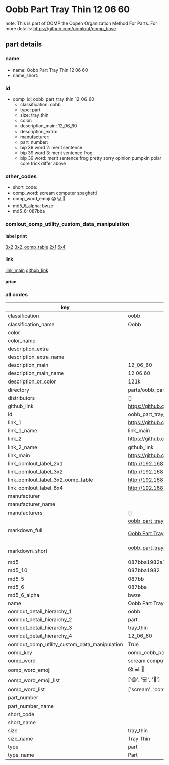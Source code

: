 # Oobb Part Tray Thin 12 06 60  

note: This is part of OOMP the Oopen Organization Method For Parts. For more details: https://github.com/oomlout/oomp_base

##  part details





### name
* name: Oobb Part Tray Thin 12 06 60
* name_short: 
### id
* oomp_id: oobb_part_tray_thin_12_06_60
  * classification: oobb
  * type: part
  * size: tray_thin
  * color: 
  * description_main: 12_06_60
  * description_extra: 
  * manufacturer: 
  * part_number: 
  * bip 39 word 2: merit sentence
  * bip 39 word 3: merit sentence frog
  * bip 39 word: merit sentence frog pretty sorry opinion pumpkin polar core trick differ above

### other_codes
* short_code: 
* oomp_word: scream computer spaghetti
* oomp_word_emoji :scream: :computer: :spaghetti:
* md5_6_alpha: bwze
* md5_6: 087bba






### oomlout_oomp_utility_custom_data_manipulation
#### label print
[3x2](http://192.168.1.245:1112/?label=oomp%20bwze)
[3x2_oomp_table](http://192.168.1.107:1112/?label=oomp%20bwze)
[2x1](http://192.168.1.242:1112/?label=oomp%20bwze)
[6x4](http://192.168.1.55:1112/?label=oomp%20bwze)    

#### link

[link_main](https://github.com/oomlout/oomlout_oomp_current_version_messy/tree/main/parts/oobb_part_tray_thin_12_06_60) [github_link](https://github.com/oomlout/oomlout_oomp_part_src/tree/main/parts/oobb_part_tray_thin_12_06_60)                             

#### price







### all codes 
| key | value |  
| --- | --- |  
| classification | oobb |  
| classification_name | Oobb |  
| color |  |  
| color_name |  |  
| description_extra |  |  
| description_extra_name |  |  
| description_main | 12_06_60 |  
| description_main_name | 12 06 60 |  
| description_or_color | 121k |  
| directory | parts/oobb_part_tray_thin_12_06_60 |  
| distributors | [] |  
| github_link | https://github.com/oomlout/oomlout_oomp_part_src/tree/main/parts/oobb_part_tray_thin_12_06_60 |  
| id | oobb_part_tray_thin_12_06_60 |  
| link_1 | https://github.com/oomlout/oomlout_oomp_current_version_messy/tree/main/parts/oobb_part_tray_thin_12_06_60 |  
| link_1_name | link_main |  
| link_2 | https://github.com/oomlout/oomlout_oomp_part_src/tree/main/parts/oobb_part_tray_thin_12_06_60 |  
| link_2_name | github_link |  
| link_main | https://github.com/oomlout/oomlout_oomp_current_version_messy/tree/main/parts/oobb_part_tray_thin_12_06_60 |  
| link_oomlout_label_2x1 | http://192.168.1.242:1112/?label=oomp%20bwze |  
| link_oomlout_label_3x2 | http://192.168.1.245:1112/?label=oomp%20bwze |  
| link_oomlout_label_3x2_oomp_table | http://192.168.1.107:1112/?label=oomp%20bwze |  
| link_oomlout_label_6x4 | http://192.168.1.55:1112/?label=oomp%20bwze |  
| manufacturer |  |  
| manufacturer_name |  |  
| manufacturers | [] |  
| markdown_full | [oobb_part_tray_thin_12_06_60](https://github.com/oomlout/oomlout_oomp_current_version_messy/tree/main/parts/oobb_part_tray_thin_12_06_60)<br>[](https://github.com/oomlout/oomlout_oomp_current_version_messy/tree/main/parts/oobb_part_tray_thin_12_06_60)<br>[Oobb Part Tray Thin 12 06 60](https://github.com/oomlout/oomlout_oomp_current_version_messy/tree/main/parts/oobb_part_tray_thin_12_06_60)<br><br> |  
| markdown_short | [oobb_part_tray_thin_12_06_60](https://github.com/oomlout/oomlout_oomp_current_version_messy/tree/main/parts/oobb_part_tray_thin_12_06_60)<br><br> |  
| md5 | 087bba1982a775b66de7baa2ba70fc5c |  
| md5_10 | 087bba1982 |  
| md5_5 | 087bb |  
| md5_6 | 087bba |  
| md5_6_alpha | bwze |  
| name | Oobb Part Tray Thin 12 06 60 |  
| oomlout_detail_hierarchy_1 | oobb |  
| oomlout_detail_hierarchy_2 | part |  
| oomlout_detail_hierarchy_3 | tray_thin |  
| oomlout_detail_hierarchy_4 | 12_06_60 |  
| oomlout_oomp_utility_custom_data_manipulation | True |  
| oomp_key | oomp_oobb_part_tray_thin_12_06_60 |  
| oomp_word | scream computer spaghetti |  
| oomp_word_emoji | :scream: :computer: :spaghetti: |  
| oomp_word_emoji_list | [':scream:', ':computer:', ':spaghetti:'] |  
| oomp_word_list | ['scream', 'computer', 'spaghetti'] |  
| part_number |  |  
| part_number_name |  |  
| short_code |  |  
| short_name |  |  
| size | tray_thin |  
| size_name | Tray Thin |  
| type | part |  
| type_name | Part |  
